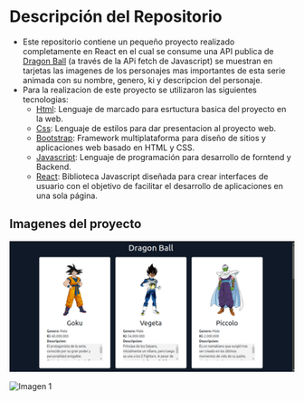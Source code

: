 # Descripción del Repositorio
- Este repositorio contiene un pequeño proyecto realizado completamente en React en el cual se consume una API publica de [Dragon Ball](https://web.dragonball-api.com/) (a través de la APi fetch de Javascript) se muestran en tarjetas las imagenes de los personajes mas importantes de esta serie animada con su nombre, genero, ki y descripcion del personaje.
- Para la realizacion de este proyecto se utilizaron las siguientes tecnologias:
  - [Html](https://developer.mozilla.org/es/docs/Web/HTML): Lenguaje de marcado para esrtuctura basica del proyecto en la web.
  - [Css](https://developer.mozilla.org/es/docs/Web/CSS): Lenguaje de estilos para dar presentacion al proyecto web.
  - [Bootstrap](https://getbootstrap.com/): Framework multiplataforma para diseño de sitios y aplicaciones web basado en HTML y CSS.
  - [Javascript](https://developer.mozilla.org/es/docs/Web/javascript): Lenguaje de programación para desarrollo de forntend y Backend.
  - [React](https://es.react.dev/): Biblioteca Javascript diseñada para crear interfaces de usuario con el objetivo de facilitar el desarrollo de aplicaciones en una sola página.

## Imagenes del proyecto

![Imagen 1](./src/assets/dragonBall1.png)

![Imagen 1](./src/assets/dragonBall2.png)
